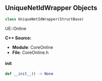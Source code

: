 ## UniqueNetIdWrapper Objects

```python
class UniqueNetIdWrapper(StructBase)
```

UE::Online

**C++ Source:**

- **Module**: CoreOnline
- **File**: CoreOnline.h

<a id="unreal.UniqueNetIdWrapper.__init__"></a>

#### __init__

```python
def __init__() -> None
```

<a id="unreal.UniqueNetIdRepl"></a>